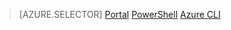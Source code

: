 > [AZURE.SELECTOR]
[Portal](..\articles\virtual-network\virtual-network-manage-nsg-arm-portal.md)
[PowerShell](..\articles\virtual-network\virtual-network-manage-nsg-arm-ps.md)
[Azure CLI](..\articles\virtual-network\virtual-network-manage-nsg-arm-cli.md)
